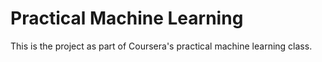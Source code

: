 # Practical Machine Learning



This is the project as part of Coursera's practical machine learning class.

